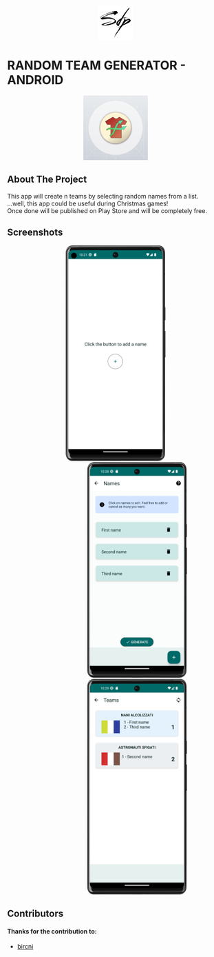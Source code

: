 <!-- PROJECT LOGO -->
<br />
<div align="center">
  <a href="https://github.com/simone-di-paolo">
    <img src="./resources/img/sdp-logo-black.png" alt="Logo" width="80" height="80">
  </a>
</div>

# RANDOM TEAM GENERATOR - ANDROID
<div align="center">
  <img src="./resources/img/ic_launcher_google_play.png" height="150"/>
</div>

## About The Project

This app will create n teams by selecting random names from a list.  
...well, this app could be useful during Christmas games!  
Once done will be published on Play Store and will be completely free.

## Screenshots

<div align="center">
    <img src="./resources/img/first.png" height="500"/>
    <img style="margin-left: 100px" src="./resources/img/second.png" height="500"/>
    <img style="margin-left: 100px" src="./resources/img/third.png" height="500"/>
</div>

## Contributors
<div align="left">
  <h4>Thanks for the contribution to:</h4>
  <ul>
    <li><a href="https://github.com/bircni" target="_blank">bircni</a></li>
  </ul>
</div>
